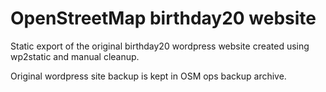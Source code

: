 # OpenStreetMap birthday20 website

Static export of the original birthday20 wordpress website created using wp2static and manual cleanup.

Original wordpress site backup is kept in OSM ops backup archive.
